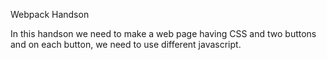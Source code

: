 Webpack Handson

In this handson we need to make a web page having CSS and two buttons and on each button, we need to use different javascript. 
